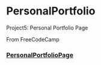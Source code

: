 # PersonalPortfolio

Project5: Personal Portfolio Page

From FreeCodeCamp

### [PersonalPortfolioPage](https://gmmoose20.github.io/PersonalPortfolio/)
